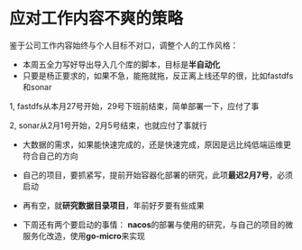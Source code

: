 # 应对工作内容不爽的策略
鉴于公司工作内容始终与个人目标不对口，调整个人的工作风格：

* 本周五全力写好导出导入几个库的脚本，目标是**半自动化**
* 只要是杨正要求的，如果不急，能拖就拖，反正离上线还早的很，比如fastdfs和sonar

1, fastdfs从本月27号开始，29号下班前结束，简单部署一下，应付了事

2, sonar从2月1号开始，2月5号结束，也就应付了事就行


* 大数据的需求，如果能快速完成的，还是快速完成，原因是远比纯低端运维更符合自己的方向
* 自己的项目，要抓紧写，提前开始容器化部署的研究，此项**最迟2月7号**，必须启动
* 再有空，就**研究数据目录项目**，年前好歹要有些成果

* 下周还有两个要启动的事情： **nacos**的部署与使用的研究，与自己的项目的微服务化改造，使用**go-micro**来实现